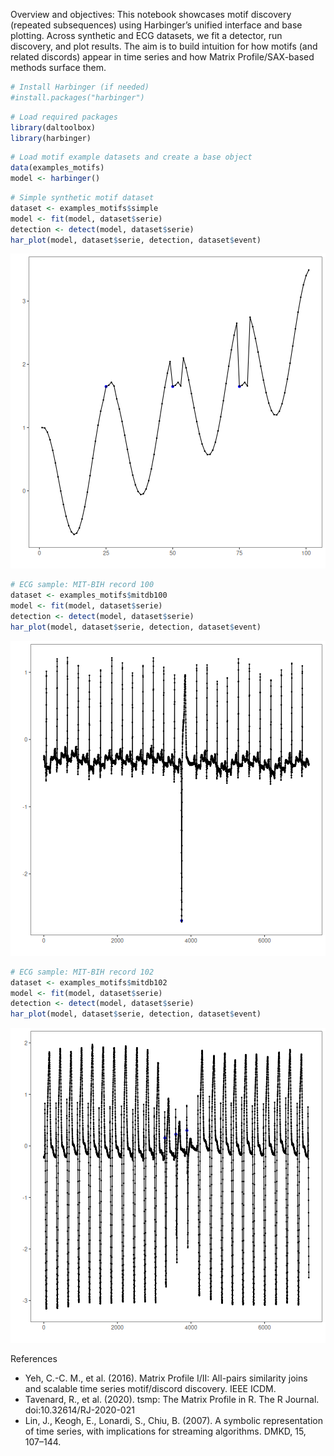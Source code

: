 Overview and objectives: This notebook showcases motif discovery (repeated subsequences) using Harbinger’s unified interface and base plotting. Across synthetic and ECG datasets, we fit a detector, run discovery, and plot results. The aim is to build intuition for how motifs (and related discords) appear in time series and how Matrix Profile/SAX-based methods surface them.


``` r
# Install Harbinger (if needed)
#install.packages("harbinger")
```


``` r
# Load required packages
library(daltoolbox)
library(harbinger) 
```


``` r
# Load motif example datasets and create a base object
data(examples_motifs)
model <- harbinger()
```


``` r
# Simple synthetic motif dataset
dataset <- examples_motifs$simple
model <- fit(model, dataset$serie)
detection <- detect(model, dataset$serie)
har_plot(model, dataset$serie, detection, dataset$event)
```

![plot of chunk unnamed-chunk-4](fig/examples_motifs/unnamed-chunk-4-1.png)


``` r
# ECG sample: MIT-BIH record 100
dataset <- examples_motifs$mitdb100
model <- fit(model, dataset$serie)
detection <- detect(model, dataset$serie)
har_plot(model, dataset$serie, detection, dataset$event)
```

![plot of chunk unnamed-chunk-5](fig/examples_motifs/unnamed-chunk-5-1.png)


``` r
# ECG sample: MIT-BIH record 102
dataset <- examples_motifs$mitdb102
model <- fit(model, dataset$serie)
detection <- detect(model, dataset$serie)
har_plot(model, dataset$serie, detection, dataset$event)
```

![plot of chunk unnamed-chunk-6](fig/examples_motifs/unnamed-chunk-6-1.png)

References
- Yeh, C.-C. M., et al. (2016). Matrix Profile I/II: All-pairs similarity joins and scalable time series motif/discord discovery. IEEE ICDM.
- Tavenard, R., et al. (2020). tsmp: The Matrix Profile in R. The R Journal. doi:10.32614/RJ-2020-021
- Lin, J., Keogh, E., Lonardi, S., Chiu, B. (2007). A symbolic representation of time series, with implications for streaming algorithms. DMKD, 15, 107–144.

